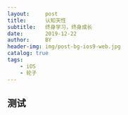 ```yaml
---
layout:     post
title:      认知天性
subtitle:   终身学习，终身成长
date:       2019-12-22
author:     BY
header-img: img/post-bg-ios9-web.jpg
catalog: true
tags:
    - iOS
    - 轮子
---
```


## 测试